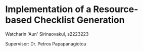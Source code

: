 # Implementation of a Resource-based Checklist Generation

Watcharin 'Aun' Sirinaovakul, s2223223

Supervisor: Dr. Petros Papapanagiotou
